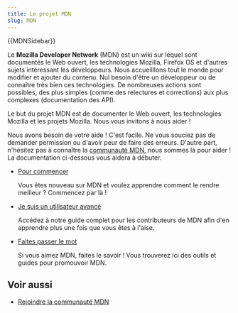 ```yaml
---
title: Le projet MDN
slug: MDN
---
```


{{MDNSidebar}}

Le **Mozilla Developer Network** (MDN) est un wiki sur lequel sont documentés le Web ouvert, les technologies Mozilla, Firefox OS et d'autres sujets intéressant les développeurs. Nous accueilllons tout le monde pour modifier et ajouter du contenu. Nul besoin d'être un développeur ou de connaître très bien ces technologies. De nombreuses actions sont possibles, des plus simples (comme des relectures et corrections) aux plus complexes (documentation des API).

Le but du projet MDN est de documenter le Web ouvert, les technologies Mozilla et les projets Mozilla. Nous vous invitons à nous aider !

Nous avons besoin de votre aide ! C'est facile. Ne vous souciez pas de demander permission ou d'avoir peur de faire des erreurs. D'autre part, n'hésitez pas à connaître la [communauté MDN](/fr/docs/MDN/Rejoindre_la_communauté), nous sommes là pour aider ! La documentation ci-dessous vous aidera à débuter.

- [Pour commencer](/fr/docs/MDN/Community/Contributing/Getting_started)

  Vous êtes nouveau sur MDN et voulez apprendre comment le rendre meilleur ? Commencez par là !

- [Je suis un utilisateur avancé](/fr/docs/MDN/Community/Contributing)

  Accédez à notre guide complet pour les contributeurs de MDN afin d'en apprendre plus une fois que vous êtes à l'aise.

- [Faites passer le mot](/fr/docs/MDN/Promotion_de_MDN)

  Si vous aimez MDN, faites le savoir ! Vous trouverez ici des outils et guides pour promouvoir MDN.

## Voir aussi

- [Rejoindre la communauté MDN](/fr/docs/MDN/Rejoindre_la_communauté)
